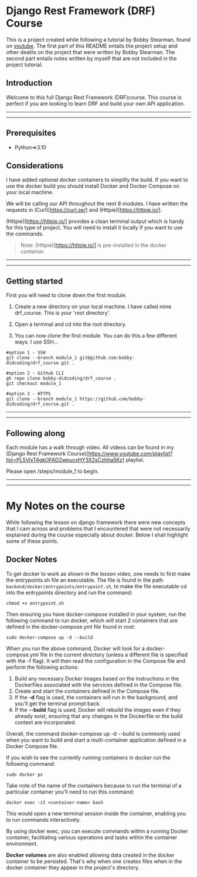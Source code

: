 # Django Rest Framework (DRF) Course
This is a project created while following a tutorial by Bobby Stearman, found on [youtube](https://www.youtube.com/watch?v=tujhGdn1EMI&t=1448s&ab_channel=freeCodeCamp.org).
The first part of this README entails the project setup and other deatils on the project that were written by Bobby Stearman. The second part entails notes written by myself that are not included in the project tutorial.

## Introduction
Welcome to this full Django Rest Framework (DRF)course. 
This course is perfect if you are looking to learn DRF and build your own API application.
***
***

## Prerequisites
- Python=>3.10

## Considerations
I have added optional docker containers to simplify the build. If you want to use the docker build you should install Docker and Docker Compose on your local machine.

We will be calling our API throughout the next 8 modules. I have written the requests in (Curl)[https://curl.se/] and (Httpie)[https://httpie.io/]. 

(Httpie)[https://httpie.io/] provides a clean terminal output which is handy for this type of project. You will need to install it locally if you want to use the commands.
>Note: (Httpie)[https://httpie.io/] is pre-installed in the docker container.
***
***

## Getting started
First you will need to clone down the first module.

1) Create a new directory on your local machine. I have called mine drf_course. This is your 'root directory'.

2) Open a terminal and cd into the root directory.

3) You can now clone the first module. You can do this a few different ways. I use SSH...

```
#option 1 - SSH
git clone --branch module_1 git@github.com:bobby-didcoding/drf_course.git .

#option 2 - Github CLI
gh repo clone bobby-didcoding/drf_course .
git checkout module_1

#option 3 - HTTPS
git clone --branch module_1 https://github.com/bobby-didcoding/drf_course.git .
```

***
***

## Following along
Each module has a walk through video. All videos can be found in my (Django Rest Framework Course)[https://www.youtube.com/playlist?list=PL5VlxT4gkOFAD2wpucxHY3X2sCzhha5Kz] playlist.

Please open /steps/module_1 to begin.
***
***


# My Notes on the course
While following the lesson on django framework there were new concepts that I cam across and problems that I encountered that were not necessarily explained during the course especially about docker. Below I shall highlight some of these points.

## Docker Notes
To get docker to work as shown in the lesson video, one needs to first make the entrypoints.sh file an executable. The file is found in the path `backend/docker/entrypoints/entrypoint.sh`, to make the file executable cd into the entrypoints directory and run the command:
```
chmod +x entrypoint.sh
```

Then ensuring you have docker-compose installed in your system, run the following command to run docker, which will start 2 containers that are defined in the docker-compose.yml file found in root:
```
sudo docker-compose up -d --build
```
When you run the above command, Docker will look for a docker-compose.yml file in the current directory (unless a different file is specified with the -f flag). It will then read the configuration in the Compose file and perform the following actions:

1. Build any necessary Docker images based on the instructions in the Dockerfiles associated with the services defined in the Compose file.
2. Create and start the containers defined in the Compose file.
3. If the **-d** flag is used, the containers will run in the background, and you'll get the terminal prompt back.
4. If the **--build** flag is used, Docker will rebuild the images even if they already exist, ensuring that any changes in the Dockerfile or the build context are incorporated.

Overall, the command docker-compose up -d --build is commonly used when you want to build and start a multi-container application defined in a Docker Compose file.

If you wish to see the currently running containers in docker run the following command:
```
sudo docker ps
```
Take note of the name of the containers because to run the terminal of a particular container you'll need to run this command:
```
docker exec -it <container-name> bash
```
This would open a new terminal session inside the container, enabling you to run commands interactively.

By using docker exec, you can execute commands within a running Docker container, facilitating various operations and tasks within the container environment.

**Docker volumes** are also enabled allowing data created in the docker container to be persisted. That's why when one creates files when in the docker container they appear in the project's directory.